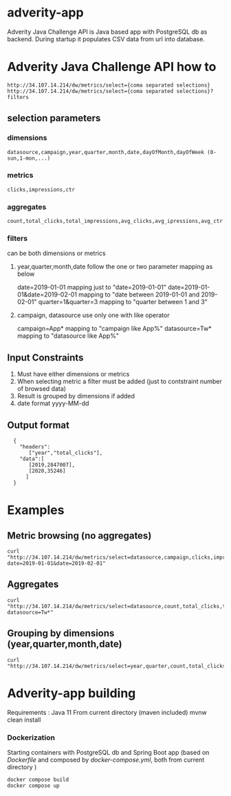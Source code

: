 # adverity-app

Adverity Java Challenge API is Java based app with PostgreSQL db as backend. During startup it populates CSV data from url into database.

# Adverity Java Challenge API how to

	http://34.107.14.214/dw/metrics/select={coma separated selections}
	http://34.107.14.214/dw/metrics/select={coma separated selections}?filters

## selection parameters

### dimensions
	datasource,campaign,year,quarter,month,date,dayOfMonth,dayOfWeek (0-sun,1-mon,...)

### metrics
	clicks,impressions,ctr

### aggregates
	count,total_clicks,total_impressions,avg_clicks,avg_ipressions,avg_ctr

### filters
can be both dimensions or metrics

1. year,quarter,month,date follow the one or two parameter mapping as below

    date=2019-01-01   mapping just to "date=2019-01-01"
    date=2019-01-01&date=2019-02-01 mapping to "date between 2019-01-01 and 2019-02-01"
    quarter=1&quarter=3 mapping to "quarter between 1 and 3"

2. campaign, datasource use only one with like operator

    campaign=App*  mapping to "campaign like App%"
    datasource=Tw*   mapping to "datasource like App%"

## Input Constraints
1. Must have either dimensions or metrics
2. When selecting metric a filter must be added (just to contstraint number of browsed data)
3. Result is grouped by dimensions if added
4. date format yyyy-MM-dd

## Output format

```
  {
    "headers":
       ["year","total_clicks"],
    "data":[
       [2019,2847007],
       [2020,35246]
      ]
  }
```

# Examples

## Metric browsing (no aggregates)
    curl "http://34.107.14.214/dw/metrics/select=datasource,campaign,clicks,impressions,ctr?date=2019-01-01&date=2019-02-01"
## Aggregates
    curl "http://34.107.14.214/dw/metrics/select=datasource,count,total_clicks,total_impressions,avg_impressions,avg_ctr?datasource=Tw*"
## Grouping by dimensions (year,quarter,month,date)
    curl "http://34.107.14.214/dw/metrics/select=year,quarter,count,total_clicks,total_impressions,avg_impressions,avg_ctr"

# Adverity-app building
Requirements : Java 11
From current directory (maven included)
    mvnw clean install

### Dockerization

Starting containers with PostgreSQL db and Spring Boot app (based on *Dockerfile* and composed by *docker-compose.yml*, both from current directory )

    docker compose build
    docker compose up
